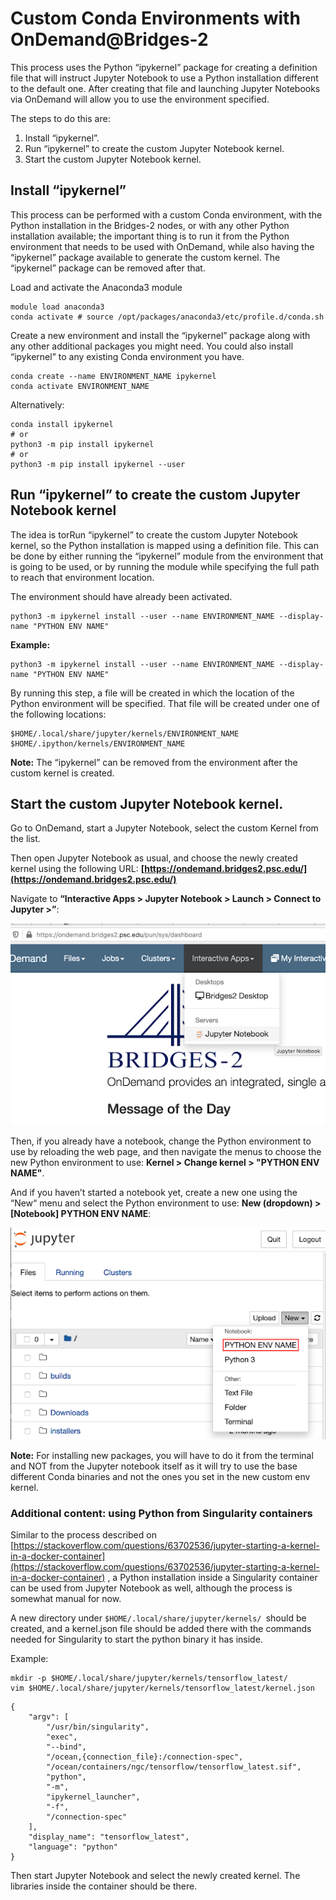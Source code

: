 # Custom Conda Environments with OnDemand@Bridges-2

This process uses the Python “ipykernel” package for creating a definition file that will instruct Jupyter Notebook to
use a Python installation different to the default one. After creating that file and launching Jupyter Notebooks via
OnDemand will allow you to use the environment specified.

The steps to do this are:

1. Install “ipykernel”.
2. Run “ipykernel” to create the custom Jupyter Notebook kernel.
3. Start the custom Jupyter Notebook kernel.

## Install “ipykernel”

This process can be performed with a custom Conda environment, with the Python installation in the Bridges-2 nodes, or
with any other Python installation available; the important thing is to run it from the Python environment that needs to
be used with OnDemand, while also having the “ipykernel” package available to generate the custom kernel. The
“ipykernel” package can be removed after that.

Load and activate the Anaconda3 module

```
module load anaconda3
conda activate # source /opt/packages/anaconda3/etc/profile.d/conda.sh
```

Create a new environment and install the “ipykernel” package along with any other additional packages you might need.
You could also install “ipykernel” to any existing Conda environment you have.

```
conda create --name ENVIRONMENT_NAME ipykernel
conda activate ENVIRONMENT_NAME
```

Alternatively:

```
conda install ipykernel
# or
python3 -m pip install ipykernel
# or
python3 -m pip install ipykernel --user
```

## Run “ipykernel” to create the custom Jupyter Notebook kernel

The idea is torRun “ipykernel” to create the custom Jupyter Notebook kernel, so the Python installation is mapped using
a definition file. This can be done by either running the “ipykernel” module from the environment that is going to be
used, or by running the module while specifying the full path to reach that environment location.

The environment should have already been activated.

```
python3 -m ipykernel install --user --name ENVIRONMENT_NAME --display-name "PYTHON ENV NAME"
```

**Example:**

```
python3 -m ipykernel install --user --name ENVIRONMENT_NAME --display-name "PYTHON ENV NAME"
```

By running this step, a file will be created in which the location of the Python environment will be specified. That
file will be created under one of the following locations:

```
$HOME/.local/share/jupyter/kernels/ENVIRONMENT_NAME
$HOME/.ipython/kernels/ENVIRONMENT_NAME
```

**Note:** The “ipykernel” can be removed from the environment after the custom kernel is created.

## Start the custom Jupyter Notebook kernel.

Go to OnDemand, start a Jupyter Notebook, select the custom Kernel from the list.

Then open Jupyter Notebook as usual, and choose the newly created kernel using the following
URL: **[https://ondemand.bridges2.psc.edu/](https://ondemand.bridges2.psc.edu/)**

Navigate to **“Interactive Apps > Jupyter Notebook > Launch > Connect to Jupyter >”**:

![alt_text](images/image1.png "OnDemand at Bridges-2. Interactive Apps tab, Jupyter Notebook item.")

Then, if you already have a notebook, change the Python environment to use by reloading the web page, and then navigate
the menus to choose the new Python environment to use: **Kernel > Change kernel > "PYTHON ENV NAME"**.

And if you haven’t started a notebook yet, create a new one using the “New“ menu and select the Python environment to
use: **New (dropdown) > [Notebook] PYTHON ENV NAME**:

![alt_text](images/image2.png "OnDemand at Bridges-2. Jupyter Notebook is running, and a new Notebook is being started while selecting the custom Python environment just created.")

**Note:** For installing new packages, you will have to do it from the terminal and NOT from the Jupyter notebook itself
as it will try to use the base different Conda binaries and not the ones you set in the new custom env kernel.

### Additional content: using Python from Singularity containers

Similar to the process described
on [https://stackoverflow.com/questions/63702536/jupyter-starting-a-kernel-in-a-docker-container](https://stackoverflow.com/questions/63702536/jupyter-starting-a-kernel-in-a-docker-container)
, a Python installation inside a Singularity container can be used from Jupyter Notebook as well, although the process
is somewhat manual for now.

A new directory under `$HOME/.local/share/jupyter/kernels/ `should be created, and a kernel.json file should be added
there with the commands needed for Singularity to start the python binary it has inside.

Example:

```
mkdir -p $HOME/.local/share/jupyter/kernels/tensorflow_latest/
vim $HOME/.local/share/jupyter/kernels/tensorflow_latest/kernel.json
```

```
{
    "argv": [
        "/usr/bin/singularity",
        "exec",
        "--bind",
        "/ocean,{connection_file}:/connection-spec",
        "/ocean/containers/ngc/tensorflow/tensorflow_latest.sif",
        "python",
        "-m",
        "ipykernel_launcher",
        "-f",
        "/connection-spec"
    ],
    "display_name": "tensorflow_latest",
    "language": "python"
}
```

Then start Jupyter Notebook and select the newly created kernel. The libraries inside the container should be there.
